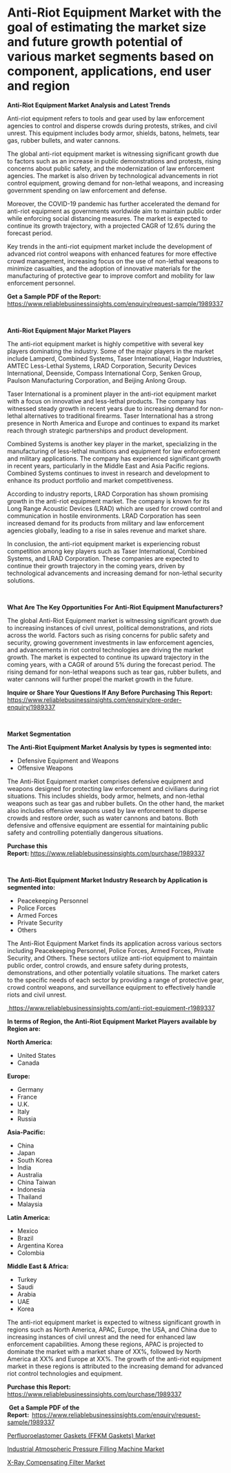 <p><h1>Anti-Riot Equipment Market with the goal of estimating the market size and future growth potential of various market segments based on component, applications, end user and region</h1></p><p><strong>Anti-Riot Equipment Market Analysis and Latest Trends</strong></p>
<p><p>Anti-riot equipment refers to tools and gear used by law enforcement agencies to control and disperse crowds during protests, strikes, and civil unrest. This equipment includes body armor, shields, batons, helmets, tear gas, rubber bullets, and water cannons.</p><p>The global anti-riot equipment market is witnessing significant growth due to factors such as an increase in public demonstrations and protests, rising concerns about public safety, and the modernization of law enforcement agencies. The market is also driven by technological advancements in riot control equipment, growing demand for non-lethal weapons, and increasing government spending on law enforcement and defense.</p><p>Moreover, the COVID-19 pandemic has further accelerated the demand for anti-riot equipment as governments worldwide aim to maintain public order while enforcing social distancing measures. The market is expected to continue its growth trajectory, with a projected CAGR of 12.6% during the forecast period.</p><p>Key trends in the anti-riot equipment market include the development of advanced riot control weapons with enhanced features for more effective crowd management, increasing focus on the use of non-lethal weapons to minimize casualties, and the adoption of innovative materials for the manufacturing of protective gear to improve comfort and mobility for law enforcement personnel.</p></p>
<p><strong>Get a Sample PDF of the Report:&nbsp;</strong> <a href="https://www.reliablebusinessinsights.com/enquiry/request-sample/1989337">https://www.reliablebusinessinsights.com/enquiry/request-sample/1989337</a></p>
<p>&nbsp;</p>
<p><strong>Anti-Riot Equipment Major Market Players</strong></p>
<p><p>The anti-riot equipment market is highly competitive with several key players dominating the industry. Some of the major players in the market include Lamperd, Combined Systems, Taser International, Hagor Industries, AMTEC Less-Lethal Systems, LRAD Corporation, Security Devices International, Deenside, Compass International Corp, Senken Group, Paulson Manufacturing Corporation, and Beijing Anlong Group.</p><p>Taser International is a prominent player in the anti-riot equipment market with a focus on innovative and less-lethal products. The company has witnessed steady growth in recent years due to increasing demand for non-lethal alternatives to traditional firearms. Taser International has a strong presence in North America and Europe and continues to expand its market reach through strategic partnerships and product development.</p><p>Combined Systems is another key player in the market, specializing in the manufacturing of less-lethal munitions and equipment for law enforcement and military applications. The company has experienced significant growth in recent years, particularly in the Middle East and Asia Pacific regions. Combined Systems continues to invest in research and development to enhance its product portfolio and market competitiveness.</p><p>According to industry reports, LRAD Corporation has shown promising growth in the anti-riot equipment market. The company is known for its Long Range Acoustic Devices (LRAD) which are used for crowd control and communication in hostile environments. LRAD Corporation has seen increased demand for its products from military and law enforcement agencies globally, leading to a rise in sales revenue and market share.</p><p>In conclusion, the anti-riot equipment market is experiencing robust competition among key players such as Taser International, Combined Systems, and LRAD Corporation. These companies are expected to continue their growth trajectory in the coming years, driven by technological advancements and increasing demand for non-lethal security solutions.</p></p>
<p>&nbsp;</p>
<p><strong>What Are The Key Opportunities For Anti-Riot Equipment Manufacturers?</strong></p>
<p><p>The global Anti-Riot Equipment market is witnessing significant growth due to increasing instances of civil unrest, political demonstrations, and riots across the world. Factors such as rising concerns for public safety and security, growing government investments in law enforcement agencies, and advancements in riot control technologies are driving the market growth. The market is expected to continue its upward trajectory in the coming years, with a CAGR of around 5% during the forecast period. The rising demand for non-lethal weapons such as tear gas, rubber bullets, and water cannons will further propel the market growth in the future.</p></p>
<p><strong>Inquire or Share Your Questions If Any Before Purchasing This Report:</strong> <a href="https://www.reliablebusinessinsights.com/enquiry/pre-order-enquiry/1989337">https://www.reliablebusinessinsights.com/enquiry/pre-order-enquiry/1989337</a></p>
<p>&nbsp;</p>
<p><strong>Market Segmentation</strong></p>
<p><strong>The Anti-Riot Equipment Market Analysis by types is segmented into:</strong></p>
<p><ul><li>Defensive Equipment and Weapons</li><li>Offensive Weapons</li></ul></p>
<p><p>The Anti-Riot Equipment market comprises defensive equipment and weapons designed for protecting law enforcement and civilians during riot situations. This includes shields, body armor, helmets, and non-lethal weapons such as tear gas and rubber bullets. On the other hand, the market also includes offensive weapons used by law enforcement to disperse crowds and restore order, such as water cannons and batons. Both defensive and offensive equipment are essential for maintaining public safety and controlling potentially dangerous situations.</p></p>
<p><strong>Purchase this Report:&nbsp;</strong><a href="https://www.reliablebusinessinsights.com/purchase/1989337">https://www.reliablebusinessinsights.com/purchase/1989337</a></p>
<p>&nbsp;</p>
<p><strong>The Anti-Riot Equipment Market Industry Research by Application is segmented into:</strong></p>
<p><ul><li>Peacekeeping Personnel</li><li>Police Forces</li><li>Armed Forces</li><li>Private Security</li><li>Others</li></ul></p>
<p><p>The Anti-Riot Equipment Market finds its application across various sectors including Peacekeeping Personnel, Police Forces, Armed Forces, Private Security, and Others. These sectors utilize anti-riot equipment to maintain public order, control crowds, and ensure safety during protests, demonstrations, and other potentially volatile situations. The market caters to the specific needs of each sector by providing a range of protective gear, crowd control weapons, and surveillance equipment to effectively handle riots and civil unrest.</p></p>
<p><a href="https://www.reliablebusinessinsights.com/anti-riot-equipment-r1989337">&nbsp;https://www.reliablebusinessinsights.com/anti-riot-equipment-r1989337</a></p>
<p><strong>In terms of Region, the Anti-Riot Equipment Market Players available by Region are:</strong></p>
<p>
    <p> <strong> North America: </strong>
        <ul>
            <li>United States</li>
            <li>Canada</li>
        </ul>
        </p> 
    <p> <strong> Europe: </strong>
        <ul>
            <li>Germany</li>
            <li>France</li>
            <li>U.K.</li>
            <li>Italy</li>
            <li>Russia</li>
        </ul>
        </p> 
    <p> <strong> Asia-Pacific: </strong>
        <ul>
            <li>China</li>
            <li>Japan</li>
            <li>South Korea</li>
            <li>India</li>
            <li>Australia</li>
            <li>China Taiwan</li>
            <li>Indonesia</li>
            <li>Thailand</li>
            <li>Malaysia</li>
        </ul>
        </p> 
    <p> <strong> Latin America: </strong>
        <ul>
            <li>Mexico</li>
            <li>Brazil</li>
            <li>Argentina Korea</li>
            <li>Colombia</li>
        </ul>
        </p> 
    <p> <strong> Middle East & Africa: </strong>
        <ul>
            <li>Turkey</li>
            <li>Saudi</li>
            <li>Arabia</li>
            <li>UAE</li>
            <li>Korea</li>
        </ul>
    </p>
    </p>
<p><p>The anti-riot equipment market is expected to witness significant growth in regions such as North America, APAC, Europe, the USA, and China due to increasing instances of civil unrest and the need for enhanced law enforcement capabilities. Among these regions, APAC is projected to dominate the market with a market share of XX%, followed by North America at XX% and Europe at XX%. The growth of the anti-riot equipment market in these regions is attributed to the increasing demand for advanced riot control technologies and equipment.</p></p>
<p><strong>Purchase this Report: </strong><a href="https://www.reliablebusinessinsights.com/purchase/1989337">https://www.reliablebusinessinsights.com/purchase/1989337</a></p>
<p>&nbsp;<strong>Get a Sample PDF of the Report:&nbsp;&nbsp;</strong><a href="https://www.reliablebusinessinsights.com/enquiry/request-sample/1989337">https://www.reliablebusinessinsights.com/enquiry/request-sample/1989337</a></p>
<p><strong></strong></p>
<p><p><a href="https://www.linkedin.com/pulse/global-perfluoroelastomer-gaskets-ffkm-market-opportunities-x09qe?trackingId=ALpL1OMCSCdY4Xsuw36yjQ%3D%3D">Perfluoroelastomer Gaskets (FFKM Gaskets) Market</a></p><p><a href="https://www.linkedin.com/pulse/industrial-atmospheric-pressure-filling-machine-market-trends-qvqoe?trackingId=HZNOYK7kUKKxNPfWqjRkCQ%3D%3D">Industrial Atmospheric Pressure Filling Machine Market</a></p><p><a href="https://www.linkedin.com/pulse/x-ray-compensating-filter-market-overview-global-trends-future-jwtae?trackingId=YCLSnEh%2Fw4IYeShN%2Bo2J%2Bw%3D%3D">X-Ray Compensating Filter Market</a></p></p>